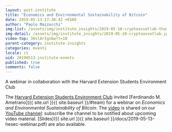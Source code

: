 ```yaml
---
layout: post-institute
title: "Economics and Environmental Sustainability of Bitcoin"
date: 2019-05-13 17:30:42 +0100
author: "Paolo Mazzocchi"
img-list: /assets/img/institute_insights/2019-05-10-cryptoassetlab-thumb.jpg
img-detail: /assets/img/institute_insights/2019-05-10-cryptoassetlab.jpg
video-top: 36slArIgsbw?t=18
parent-category: institute-insights
categories: eventi
locale: it
uid: 20190513-institute-events
published: true
comments: false
---
```

A webinar in collaboration with the Harvard Extension Students Environment Club

The [Harvard Extension Students Environment Club](https://hesec.extension.harvard.edu/webinars)
invited
[Ferdinando M. Ametrano]({{ site.url }}{{ site.baseurl }}/#team)
for a webinar on *Economics and Environmental Sustainability of Bitcoin*.
The [video](https://youtu.be/36slArIgsbw?t=18) is shared on our
[YouTube channel](https://www.youtube.com/channel/UC8h0W-Jan5GkbHLQAO0FYKA): subscribe
the channel to be notified about upcoming video material.
[Slides]({{ site.url }}{{ site.baseurl }}/docs/2019-05-13-hesec-webinar.pdf) are also available.
